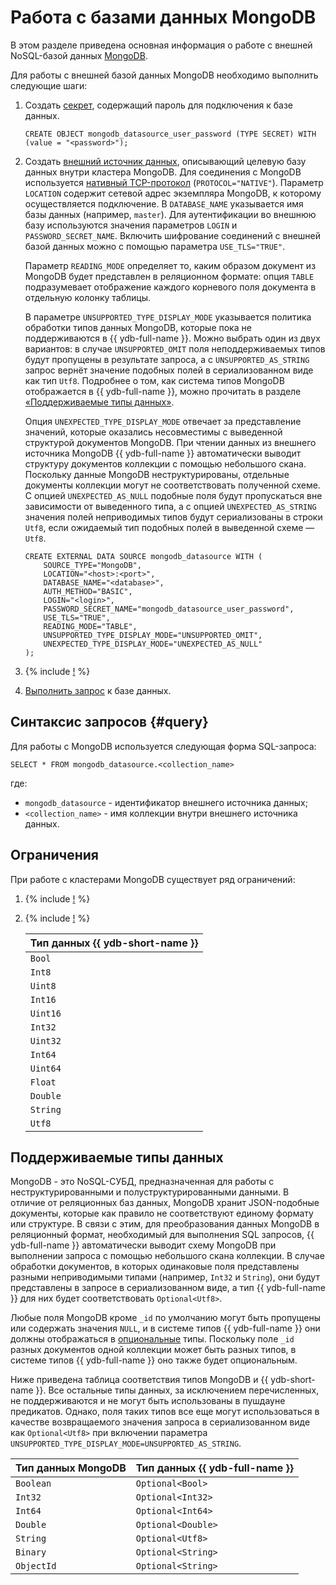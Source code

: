 # Работа с базами данных MongoDB

В этом разделе приведена основная информация о работе с внешней NoSQL-базой данных [MongoDB](https://www.mongodb.com/).

Для работы с внешней базой данных MongoDB необходимо выполнить следующие шаги:

1. Создать [секрет](../datamodel/secrets.md), содержащий пароль для подключения к базе данных.

    ```yql
    CREATE OBJECT mongodb_datasource_user_password (TYPE SECRET) WITH (value = "<password>");
    ```

1. Создать [внешний источник данных](../datamodel/external_data_source.md), описывающий целевую базу данных внутри кластера MongoDB. Для соединения с MongoDB используется [нативный TCP-протокол](https://www.mongodb.com/docs/manual/reference/mongodb-wire-protocol/) (`PROTOCOL="NATIVE"`). Параметр `LOCATION` содержит сетевой адрес экземпляра MongoDB, к которому осуществляется подключение. В `DATABASE_NAME` указывается имя базы данных (например, `master`). Для аутентификации во внешнюю базу используются значения параметров `LOGIN` и `PASSWORD_SECRET_NAME`. Включить шифрование соединений с внешней базой данных можно с помощью параметра `USE_TLS="TRUE"`.

    Параметр `READING_MODE` определяет то, каким образом документ из MongoDB будет представлен в реляционном формате: опция `TABLE` подразумевает отображение каждого корневого поля документа в отдельную колонку таблицы.

    В параметре `UNSUPPORTED_TYPE_DISPLAY_MODE` указывается политика обработки типов данных MongoDB, которые пока не поддерживаются в {{ ydb-full-name }}. Можно выбрать один из двух вариантов: в случае `UNSUPPORTED_OMIT` поля неподдерживаемых типов будут пропущены в результате запроса, а с `UNSUPPORTED_AS_STRING` запрос вернёт значение подобных полей в сериализованном виде как тип `Utf8`. Подробнее о том, как система типов MongoDB отображается в {{ ydb-full-name }}, можно прочитать в разделе [«Поддерживаемые типы данных»](#supported-data-types).

    Опция `UNEXPECTED_TYPE_DISPLAY_MODE` отвечает за представление значений, которые оказались несовместимы с выведенной структурой документов MongoDB. При чтении данных из внешнего источника MongoDB {{ ydb-full-name }} автоматически выводит структуру документов коллекции с помощью небольшого скана. Поскольку данные MongoDB неструктурированы, отдельные документы коллекции могут не соответствовать полученной схеме. С опцией `UNEXPECTED_AS_NULL` подобные поля будут пропускаться вне зависимости от выведенного типа, а с опцией `UNEXPECTED_AS_STRING` значения полей неприводимых типов будут сериализованы в строки `Utf8`, если ожидаемый тип подобных полей в выведенной схеме — `Utf8`.

    ```yql
    CREATE EXTERNAL DATA SOURCE mongodb_datasource WITH (
        SOURCE_TYPE="MongoDB",
        LOCATION="<host>:<port>",
        DATABASE_NAME="<database>",
        AUTH_METHOD="BASIC",
        LOGIN="<login>",
        PASSWORD_SECRET_NAME="mongodb_datasource_user_password",
        USE_TLS="TRUE",
        READING_MODE="TABLE",
        UNSUPPORTED_TYPE_DISPLAY_MODE="UNSUPPORTED_OMIT",
        UNEXPECTED_TYPE_DISPLAY_MODE="UNEXPECTED_AS_NULL"
    );
    ```

1. {% include [!](_includes/connector_deployment.md) %}
1. [Выполнить запрос](#query) к базе данных.

## Синтаксис запросов {#query}

Для работы с MongoDB используется следующая форма SQL-запроса:

```yql
SELECT * FROM mongodb_datasource.<collection_name>
```

где:

- `mongodb_datasource` - идентификатор внешнего источника данных;
- `<collection_name>` - имя коллекции внутри внешнего источника данных.

## Ограничения

При работе с кластерами MongoDB существует ряд ограничений:

1. {% include [!](_includes/supported_requests.md) %}
1. {% include [!](_includes/predicate_pushdown.md) %}

    |Тип данных {{ ydb-short-name }}|
    |----|
    |`Bool`|
    |`Int8`|
    |`Uint8`|
    |`Int16`|
    |`Uint16`|
    |`Int32`|
    |`Uint32`|
    |`Int64`|
    |`Uint64`|
    |`Float`|
    |`Double`|
    |`String`|
    |`Utf8`|

## Поддерживаемые типы данных

MongoDB - это NoSQL-СУБД, предназначенная для работы с неструктурированными и полуструктурированными данными. В отличие от реляционных баз данных, MongoDB хранит JSON-подобные документы, которые как правило не соответствуют единому формату или структуре. В связи с этим, для преобразования данных MongoDB в реляционный формат, необходимый для выполнения SQL запросов, {{ ydb-full-name }} автоматически выводит схему MongoDB при выполнении запроса с помощью небольшого скана коллекции. В случае обработки документов, в которых одинаковые поля представлены разными неприводимыми типами (например, `Int32` и `String`), они будут представлены в запросе в сериализованном виде, а тип {{ ydb-full-name }} для них будет соответствовать `Optional<Utf8>`.

Любые поля MongoDB кроме `_id` по умолчанию могут быть пропущены или содержать значения `NULL`, и в системе типов {{ ydb-full-name }} они должны отображаться в [опциональные](../../yql/reference/types/optional.md) типы. Поскольку поле `_id` разных документов одной коллекции может быть разных типов, в системе типов {{ ydb-full-name }} оно также будет опциональным.

Ниже приведена таблица соответствия типов MongoDB и {{ ydb-short-name }}. Все остальные типы данных, за исключением перечисленных, не поддерживаются и не могут быть использованы в пушдауне предикатов. Однако, поля таких типов все еще могут использоваться в качестве возвращаемого значения запроса в сериализованном виде как `Optional<Utf8>` при включении параметра `UNSUPPORTED_TYPE_DISPLAY_MODE=UNSUPPORTED_AS_STRING`.

|Тип данных MongoDB|Тип данных {{ ydb-full-name }}
|---|---|
|`Boolean`|`Optional<Bool>`|
|`Int32`|`Optional<Int32>`|
|`Int64`|`Optional<Int64>`|
|`Double`|`Optional<Double>`|
|`String`|`Optional<Utf8>`|
|`Binary`|`Optional<String>`|
|`ObjectId`|`Optional<String>`|
